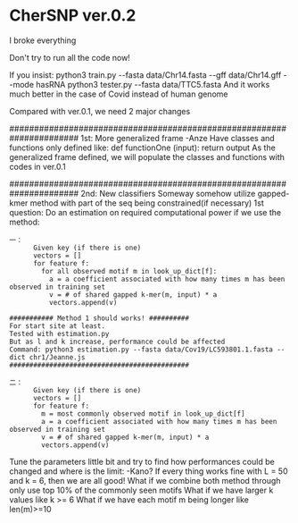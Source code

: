 # CherSNP ver.0.2
I broke everything

  Don't try to run all the code now!

If you insist:
  python3 train.py --fasta data/Chr14.fasta --gff data/Chr14.gff --mode hasRNA
  python3 tester.py --fasta data/TTC5.fasta
  And it works much better in the case of Covid instead of human genome

Compared with ver.0.1, we need 2 major changes

######################################################################
1st: More generalized frame -Anze
  Have classes and functions only defined like:
    def functionOne (input):
      return output
  As the generalized frame defined, we will populate the classes and functions with codes in ver.0.1


######################################################################
2nd: New classifiers
  Someway somehow utilize gapped-kmer method with part of the seq being constrained(if necessary)
  1st question: Do an estimation on required computational power if we use the method:

    一：
          Given key (if there is one)
          vectors = []
          for feature f:
            for all observed motif m in look_up_dict[f]:
              a = a coefficient associated with how many times m has been observed in training set
              v = # of shared gapped k-mer(m, input) * a
              vectors.append(v)

    ########### Method 1 should works! ##########
    For start site at least.
    Tested with estimation.py
    But as l and k increase, performance could be affected
    Command: python3 estimation.py --fasta data/Cov19/LC593801.1.fasta --dict chr1/Jeanne.js
    #############################################

    二：
          Given key (if there is one)
          vectors = []
          for feature f:
            m = most commonly observed motif in look_up_dict[f]
            a = a coefficient associated with how many times m has been observed in training set
            v = # of shared gapped k-mer(m, input) * a
            vectors.append(v)

  Tune the parameters little bit and try to find how performances could be changed and where is the limit: -Kano?
    If every thing works fine with L = 50 and k = 6, then we are all good!
    What if we combine both method through only use top 10% of the commonly seen motifs
    What if we have larger k values like k >= 6
    What if we have each motif m being longer like len(m)>=10
